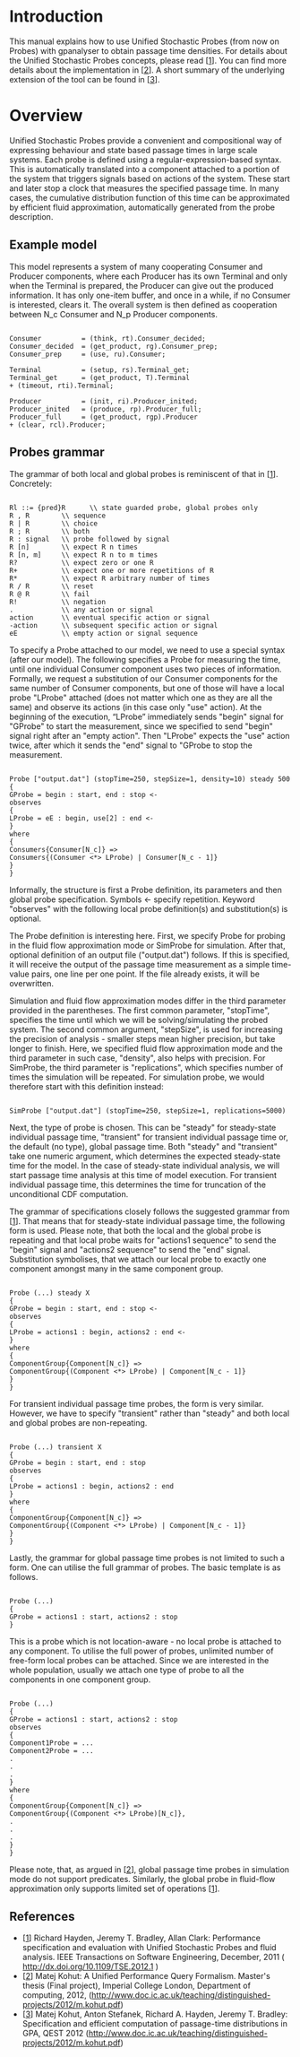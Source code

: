 # Introduction #

This manual explains how to use Unified Stochastic Probes (from now on Probes) with gpanalyser to obtain passage time densities. For details about the Unified Stochastic Probes concepts, please read [[1](ExtractingPassageTimes#References.md)]. You can find more details about the implementation in [[2](ExtractingPassageTimes#References.md)]. A short summary of the underlying extension of the tool can be found in [[3](ExtractingPassageTimes#References.md)].

# Overview #

Unified Stochastic Probes provide a convenient and compositional way of expressing behaviour and state based passage times in large scale systems. Each probe is defined using a regular-expression-based syntax. This is automatically translated into a component attached to a portion of the system that triggers signals based on actions of the system. These start and later stop a clock that measures the specified passage time. In many cases, the cumulative distribution function of this time can be approximated by efficient fluid approximation, automatically generated from the probe description.

## Example model ##

This model represents a system of many cooperating Consumer and Producer components, where each Producer has its own Terminal and only when the Terminal is prepared, the Producer can give out the produced information. It has only one-item buffer, and once in a while, if no Consumer is interested, clears it. The overall system is then defined as cooperation between N\_c Consumer and N\_p Producer components.

```

Consumer          = (think, rt).Consumer_decided;
Consumer_decided  = (get_product, rg).Consumer_prep;
Consumer_prep     = (use, ru).Consumer;

Terminal          = (setup, rs).Terminal_get;
Terminal_get      = (get_product, T).Terminal
+ (timeout, rti).Terminal;

Producer          = (init, ri).Producer_inited;
Producer_inited   = (produce, rp).Producer_full;
Producer_full     = (get_product, rgp).Producer
+ (clear, rcl).Producer;
```

## Probes grammar ##

The grammar of both local and global probes is reminiscent of that in [[1](ExtractingPassageTimes#References.md)]. Concretely:

```

Rl ::= {pred}R      \\ state guarded probe, global probes only
R , R        \\ sequence
R | R        \\ choice
R ; R        \\ both
R : signal   \\ probe followed by signal
R [n]        \\ expect R n times
R [n, m]     \\ expect R n to m times
R?           \\ expect zero or one R
R+           \\ expect one or more repetitions of R
R*           \\ expect R arbitrary number of times
R / R        \\ reset
R @ R        \\ fail
R!           \\ negation
.            \\ any action or signal
action       \\ eventual specific action or signal
-action      \\ subsequent specific action or signal
eE           \\ empty action or signal sequence
```

To specify a Probe attached to our model, we need to use a special syntax (after our model). The following specifies a Probe for measuring the time, until one individual Consumer component uses two pieces of information. Formally, we request a substitution of our Consumer components for the same number of Consumer components, but one of those will have a local probe "LProbe" attached (does not matter which one as they are all the same) and observe its actions (in this case only "use" action). At the beginning of the execution, “LProbe” immediately sends "begin" signal for "GProbe" to start the measurement, since we specified to send "begin" signal right after an "empty action". Then "LProbe" expects the "use" action twice, after which it sends the "end" signal to "GProbe to stop the measurement.

```

Probe ["output.dat"] (stopTime=250, stepSize=1, density=10) steady 500
{
GProbe = begin : start, end : stop <-
observes
{
LProbe = eE : begin, use[2] : end <-
}
where
{
Consumers{Consumer[N_c]} =>
Consumers{(Consumer <*> LProbe) | Consumer[N_c - 1]}
}
}
```

Informally, the structure is first a Probe definition, its parameters and then global probe specification. Symbols <- specify repetition. Keyword "observes" with the following local probe definition(s) and substitution(s) is optional.

The Probe definition is interesting here. First, we specify Probe for probing in the fluid flow approximation mode or SimProbe for simulation. After that, optional definition of an output file ("output.dat") follows. If this is specified, it will receive the output of the passage time measurement as a simple time-value pairs, one line per one point. If the file already exists, it will be overwritten.

Simulation and fluid flow approximation modes differ in the third parameter provided in the parentheses. The first common parameter, "stopTime", specifies the time until which we will be solving/simulating the probed system. The second common argument, "stepSize", is used for increasing the precision of analysis - smaller steps mean higher precision, but take longer to finish. Here, we specified fluid flow approximation mode and the third parameter in such case, "density", also helps with precision. For SimProbe, the third parameter is "replications", which specifies number of times the simulation will be repeated. For simulation probe, we would therefore start with this definition instead:

```

SimProbe ["output.dat"] (stopTime=250, stepSize=1, replications=5000)
```

Next, the type of probe is chosen. This can be "steady" for steady-state individual passage time, "transient" for transient individual passage time or, the default (no type), global passage time. Both "steady" and "transient" take one numeric argument, which determines the expected steady-state time for the model. In the case of steady-state individual analysis, we will start passage time analysis at this time of model execution. For transient individual passage time, this determines the time for truncation of the unconditional CDF computation.

The grammar of specifications closely follows the suggested grammar from [[1](ExtractingPassageTimes#References.md)]. That means that for steady-state individual passage time, the following form is used. Please note, that both the local and the global probe is repeating and that local probe waits for "actions1 sequence" to send the "begin" signal and "actions2 sequence" to send the "end" signal. Substitution symbolises, that we attach our local probe to exactly one component amongst many in the same component group.

```

Probe (...) steady X
{
GProbe = begin : start, end : stop <-
observes
{
LProbe = actions1 : begin, actions2 : end <-
}
where
{
ComponentGroup{Component[N_c]} =>
ComponentGroup{(Component <*> LProbe) | Component[N_c - 1]}
}
}
```

For transient individual passage time probes, the form is very similar. However, we have to specify "transient" rather than "steady" and both local and global probes are non-repeating.

```

Probe (...) transient X
{
GProbe = begin : start, end : stop
observes
{
LProbe = actions1 : begin, actions2 : end
}
where
{
ComponentGroup{Component[N_c]} =>
ComponentGroup{(Component <*> LProbe) | Component[N_c - 1]}
}
}
```

Lastly, the grammar for global passage time probes is not limited to such a form. One can utilise the full grammar of probes. The basic template is as follows.

```

Probe (...)
{
GProbe = actions1 : start, actions2 : stop
}
```

This is a probe which is not location-aware - no local probe is attached to any component. To utilise the full power of probes, unlimited number of free-form local probes can be attached. Since we are interested in the whole population, usually we attach one type of probe to all the components in one component group.

```

Probe (...)
{
GProbe = actions1 : start, actions2 : stop
observes
{
Component1Probe = ...
Component2Probe = ...
.
.
.
}
where
{
ComponentGroup{Component[N_c]} =>
ComponentGroup{(Component <*> LProbe)[N_c]},
.
.
.
}
}
```

Please note, that, as argued in [[2](ExtractingPassageTimes#References.md)], global passage time probes in simulation mode do not support predicates. Similarly, the global probe in fluid-flow approximation only supports limited set of operations [[1](ExtractingPassageTimes#References.md)].

## References ##

  * [[1](ExtractingPassageTimes#References.md)] Richard Hayden, Jeremy T. Bradley, Allan Clark: Performance specification and evaluation with Unified Stochastic Probes and fluid analysis. IEEE Transactions on Software Engineering, December, 2011 ( http://dx.doi.org/10.1109/TSE.2012.1 )
  * [[2](ExtractingPassageTimes#References.md)] Matej Kohut: A Unified Performance Query Formalism. Master's thesis (Final project), Imperial College London, Department of computing, 2012, (http://www.doc.ic.ac.uk/teaching/distinguished-projects/2012/m.kohut.pdf)
  * [[3](ExtractingPassageTimes#References.md)] Matej Kohut, Anton Stefanek, Richard A. Hayden, Jeremy T. Bradley: Specification and efficient computation of passage-time distributions in GPA, QEST 2012 (http://www.doc.ic.ac.uk/teaching/distinguished-projects/2012/m.kohut.pdf)